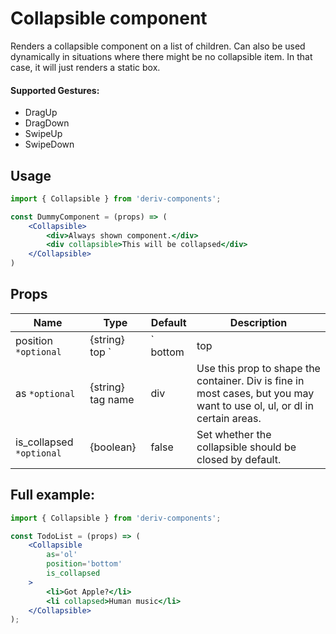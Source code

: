 # Collapsible component
Renders a collapsible component on a list of children. 
Can also be used dynamically in situations where there might be no collapsible item. In that case, it will just renders a static box.

#### Supported Gestures:
- DragUp
- DragDown
- SwipeUp
- SwipeDown 
## Usage
 
```jsx
import { Collapsible } from 'deriv-components';

const DummyComponent = (props) => (
    <Collapsible>
        <div>Always shown component.</div>
        <div collapsible>This will be collapsed</div>
    </Collapsible>
)
```

## Props

| Name                     | Type                   | Default | Description                                                                                                              |
|--------------------------|------------------------|---------|--------------------------------------------------------------------------------------------------------------------------|
| position `*optional`     | {string} top `|` bottom  | top     | Set where to put the arrow button.                                                                                       |
| as `*optional`           | {string} tag name      | div     | Use this prop to shape the container. Div is fine in most cases, but you may want to use ol, ul, or dl in certain areas. |
| is_collapsed `*optional` | {boolean}              | false   | Set whether the collapsible should be closed by default.                                                                 |



## Full example:

```jsx
import { Collapsible } from 'deriv-components';

const TodoList = (props) => (
    <Collapsible
        as='ol'
        position='bottom'
        is_collapsed
    >
        <li>Got Apple?</li>
        <li collapsed>Human music</li>
    </Collapsible>
);
```
